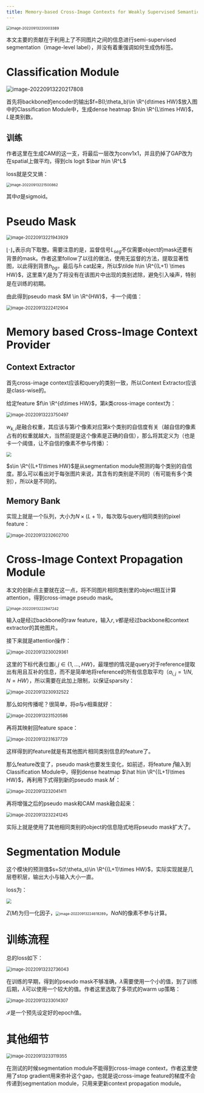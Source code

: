 ```yaml
---
title: Memory-based Cross-Image Contexts for Weakly Supervised Semantic Segmentation
---
```




<img src="https://raw.githubusercontent.com/294coder/blog_img_bed/main/imgs/image-20220913220003389.png" alt="image-20220913220003389" style="zoom:67%;" />

本文主要的贡献在于利用上了不同图片之间的信息进行semi-supervised segmentation（image-level label），并没有着重强调如何生成伪标签。

# Classification Module

![image-20220913220217808](https://raw.githubusercontent.com/294coder/blog_img_bed/main/imgs/image-20220913220217808.png)

首先将backbone的encoder的输出$f=B(I;\theta_b)\in \R^{d\times HW}$放入图中的Classification Module中，生成dense heatmap $h\in \R^{L\times HW}$，$L$是类别数。

## 训练

作者这里在生成CAM的这一支，将最后一层改为conv1x1，并且扔掉了GAP改为在spatial上做平均，得到cls logit $\bar h\in \R^L$

loss就是交叉熵：

<img src="https://raw.githubusercontent.com/294coder/blog_img_bed/main/imgs/image-20220913221500862.png" alt="image-20220913221500862" style="zoom: 67%;" />

其中$\sigma$是sigmoid。

# Pseudo Mask

<img src="https://raw.githubusercontent.com/294coder/blog_img_bed/main/imgs/image-20220913221943929.png" alt="image-20220913221943929" style="zoom: 80%;" />

$\lfloor \cdot \rfloor_+$表示向下取整。需要注意的是，监督信号$L_{seg}$不仅需要object的mask还要有背景的mask。作者这里follow了以往的做法，使用无监督的方法，提取显著性图，以此得到背景$h_{bg}$，最后与$\tilde h$ cat起来，所以$\tilde h\in \R^{(L+1) \times HW}$，这里乘$Y_i$是为了将没有在该图片中出现的类别滤除，避免引入噪声，特别是在训练的初期。

由此得到pseudo mask $M \in \R^{HW}$，卡一个阈值：

<img src="https://raw.githubusercontent.com/294coder/blog_img_bed/main/imgs/image-20220913222412904.png" alt="image-20220913222412904" style="zoom:80%;" />

# Memory based Cross-Image Context Provider

## Context Extractor

首先cross-image context应该和query的类别一致，所以Context Extractor应该是class-wise的。

给定feature $f\in \R^{d\times HW}$，第$k$类cross-image context为：

<img src="https://raw.githubusercontent.com/294coder/blog_img_bed/main/imgs/image-20220913223750497.png" alt="image-20220913223750497" style="zoom:80%;" />

$w_{k,i}$是融合权重，其应该与第$i$个像素对应第$k$个类别的自信度有关（越自信的像素占有的权重就越大，当然前提是这个像素是正确的自信），那么将其定义为（也是卡一个阈值，让不自信的像素不参与传播）：

<img src="https://raw.githubusercontent.com/294coder/blog_img_bed/main/imgs/image-20220913224142466.png" style="zoom:80%;" />

$s\in \R^{(L+1)\times HW}$是从segmentation module预测的每个类别的自信度。那么可以看出对于每张图片来说，其含有的类别是不同的（有可能有多个类别），所以$k$是不同的。

## Memory Bank

实现上就是一个队列，大小为$N\times (L+1)$，每次取与query相同类别的pixel feature：

<img src="C:\Users\czh\AppData\Roaming\Typora\typora-user-images\image-20220913232602700.png" alt="image-20220913232602700" style="zoom:80%;" />

#  Cross-Image Context Propagation Module

本文的创新点主要就在这一点，将不同图片相同类别里的object相互计算attention，得到cross-image pseudo mask。

<img src="https://raw.githubusercontent.com/294coder/blog_img_bed/main/imgs/image-20220913222947242.png" alt="image-20220913222947242" style="zoom:67%;" />

输入$q$是经过backbone的raw feature，输入$r,v$都是经过backbone和context extractor的其他图片。

接下来就是attention操作：

<img src="https://raw.githubusercontent.com/294coder/blog_img_bed/main/imgs/image-20220913230029361.png" alt="image-20220913230029361" style="zoom:80%;" />

这里的下标代表位置$i,j\in \{1, \dots, HW\}$，最理想的情况是query对于reference提取出有用且互补的信息，而不是简单地将reference的所有信息取平均（$a_{i,j}=1/N, N=HW$），所以需要在此加上限制，以保证sparsity：

<img src="https://raw.githubusercontent.com/294coder/blog_img_bed/main/imgs/image-20220913230932522.png" alt="image-20220913230932522" style="zoom:80%;" />

那么如何传播呢？很简单，将$a$与$v$相乘就好：

<img src="https://raw.githubusercontent.com/294coder/blog_img_bed/main/imgs/image-20220913231520586.png" alt="image-20220913231520586" style="zoom:80%;" />

再将其映射回feature space：

<img src="https://raw.githubusercontent.com/294coder/blog_img_bed/main/imgs/image-20220913231637729.png" alt="image-20220913231637729" style="zoom:80%;" />

这样得到的feature就是有其他图片相同类别信息的feature了。

那么feature改变了，pseudo mask也要发生变化，如前述，将feature $\tilde f$输入到Classification Module中，得到dense heatmap $\hat h\in \R^{(L+1)\times HW}$，再利用下式得到新的pseudo mask $M^\prime$：

<img src="https://raw.githubusercontent.com/294coder/blog_img_bed/main/imgs/image-20220913232041411.png" alt="image-20220913232041411" style="zoom:80%;" />

再将增强之后的pseudo mask和CAM mask融合起来：

<img src="https://raw.githubusercontent.com/294coder/blog_img_bed/main/imgs/image-20220913232241245.png" alt="image-20220913232241245" style="zoom:80%;" />

实际上就是使用了其他相同类别的object的信息隐式地将pseudo mask扩大了。

# Segmentation Module

这个模块的预测值$s=S(f;\theta_s)\in \R^{(L+1)\times HW}$，实际实现就是几层卷积层，输出大小与输入大小一直。

loss为：

<img src="https://raw.githubusercontent.com/294coder/blog_img_bed/main/imgs/image-20220913224519914.png" style="zoom:80%;" />

$Z(M)$为归一化因子，<img src="https://raw.githubusercontent.com/294coder/blog_img_bed/main/imgs/image-20220913224618289.png" alt="image-20220913224618289" style="zoom:65%;" />，$NaN$的像素不参与计算。

# 训练流程

总的loss如下：

<img src="https://raw.githubusercontent.com/294coder/blog_img_bed/main/imgs/image-20220913232736043.png" alt="image-20220913232736043" style="zoom:80%;" />

在训练的早期，得到的pseudo mask不够准确，$\lambda$需要使用一个小的值，到了训练后期，$\lambda$可以使用一个较大的值。作者这里选取了多项式的warm up策略：

<img src="https://raw.githubusercontent.com/294coder/blog_img_bed/main/imgs/image-20220913233014307.png" alt="image-20220913233014307" style="zoom:80%;" />

$\mathcal I$是一个预先设定好的epoch值。

# 其他细节

<img src="https://raw.githubusercontent.com/294coder/blog_img_bed/main/imgs/image-20220913233119355.png" alt="image-20220913233119355" style="zoom:80%;" />

在测试的时候segmentation module不能得到cross-image context，作者这里使用了stop gradient用来弥补这个gap，也就是说cross-image feature的梯度不会传递到segmentation module，只用来更新context propagation module。